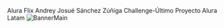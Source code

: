 Alura Flix 
Andrey Josué Sánchez Zúñiga 
Challenge-Último Proyecto
Alura Latam 
![BannerMain](https://github.com/user-attachments/assets/8337346b-6940-4c0a-bfda-4b258af4e362)
